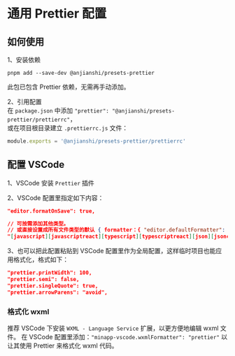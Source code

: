 # 通用 Prettier 配置

## 如何使用

1、安装依赖

```shell
pnpm add --save-dev @anjianshi/presets-prettier
```

此包已包含 Prettier 依赖，无需再手动添加。

2、引用配置  
在 `package.json` 中添加 `"prettier": "@anjianshi/presets-prettier/prettierrc"`，  
或在项目根目录建立 `.prettierrc.js` 文件：

```js
module.exports = '@anjianshi/presets-prettier/prettierrc'
```

## 配置 VSCode

1、VSCode 安装 `Prettier` 插件

2、VSCode 配置里指定如下内容：

```json
"editor.formatOnSave": true,

// 可按需添加其他类型。
// 或直接设置成所有文件类型的默认 { formatter：{ "editor.defaultFormatter": "esbenp.prettier-vscode" } }
"[javascript][javascriptreact][typescript][typescriptreact][json][jsonc]": { "editor.defaultFormatter": "esbenp.prettier-vscode" },
```

3、也可以把此配置粘贴到 VSCode 配置里作为全局配置，这样临时项目也能应用格式化，格式如下：

```json
"prettier.printWidth": 100,
"prettier.semi": false,
"prettier.singleQuote": true,
"prettier.arrowParens": "avoid",
```

### 格式化 wxml

推荐 VSCode 下安装 `WXML - Language Service` 扩展，以更方便地编辑 wxml 文件。
在 VSCode 配置里添加：`"minapp-vscode.wxmlFormatter": "prettier"` 以让其使用 Prettier 来格式化 wxml 代码。
